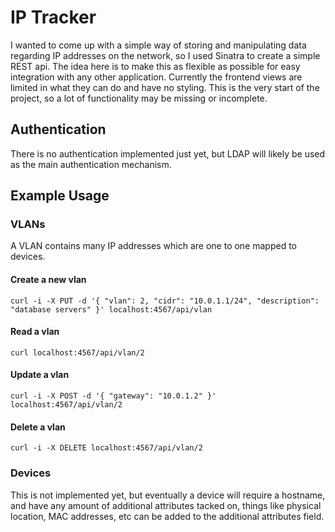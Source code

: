 # IP Tracker #
I wanted to come up with a simple way of storing and manipulating data regarding IP addresses on the network, so I used Sinatra to create a simple REST api. The idea here is to make this as flexible as possible for easy integration with any other application. Currently the frontend views are limited in what they can do and have no styling. This is the very start of the project, so a lot of functionality may be missing or incomplete.

## Authentication ##
There is no authentication implemented just yet, but LDAP will likely be used as the main authentication mechanism.

## Example Usage ##
### VLANs ###
A VLAN contains many IP addresses which are one to one mapped to devices.
#### Create a new vlan ####
    curl -i -X PUT -d '{ "vlan": 2, "cidr": "10.0.1.1/24", "description": "database servers" }' localhost:4567/api/vlan
#### Read a vlan ####
    curl localhost:4567/api/vlan/2
#### Update a vlan ####
    curl -i -X POST -d '{ "gateway": "10.0.1.2" }' localhost:4567/api/vlan/2
#### Delete a vlan ####
    curl -i -X DELETE localhost:4567/api/vlan/2
### Devices ###
This is not implemented yet, but eventually a device will require a hostname, and have any amount of additional attributes tacked on, things like physical location, MAC addresses, etc can be added to the additional attributes field.
